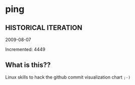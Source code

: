 # ping

## HISTORICAL ITERATION
2009-08-07

Incremented: 4449

## What is this?? 
Linux skills to hack the github commit visualization chart `;-)`
